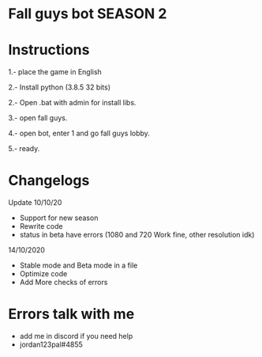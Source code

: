 # Fall guys bot SEASON 2

# Instructions

1.- place the game in English

2.- Install python (3.8.5 32 bits)

2.- Open .bat with admin for install libs.

3.- open fall guys.

4.- open bot, enter 1 and go fall guys lobby.

5.- ready.

# Changelogs
Update 
10/10/20
- Support for new season
- Rewrite code
- status in beta have errors (1080 and 720 Work fine, other resolution idk)

14/10/2020
- Stable mode and Beta mode in a file
- Optimize code
- Add More checks of errors


# Errors talk with me
- add me in discord if you need help
- jordan123pal#4855

